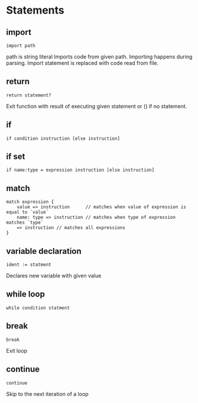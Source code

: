 # Statements
## import
```
import path
```
path is string literal
Imports code from given path. Importing happens during parsing. Import statement is replaced with code read from file.

## return
```
return statement?
```

Exit function with result of executing given statement or () if no statement.

## if
```
if condition instruction [else instruction]
```
## if set
```
if name:type = expression instruction [else instruction]
```

## match
```
match expression {
    value => instruction      // matches when value of expression is equal to `value` 
    name: type => instruction // matches when type of expression matches `type`
    => instruction // matches all expressions
}
```

## variable declaration
```
ident := statment
```
Declares new variable with given value

## while loop
```
while condition statment
```

## break
```
break
```
Exit loop

## continue
```
continue
```
Skip to the next iteration of a loop